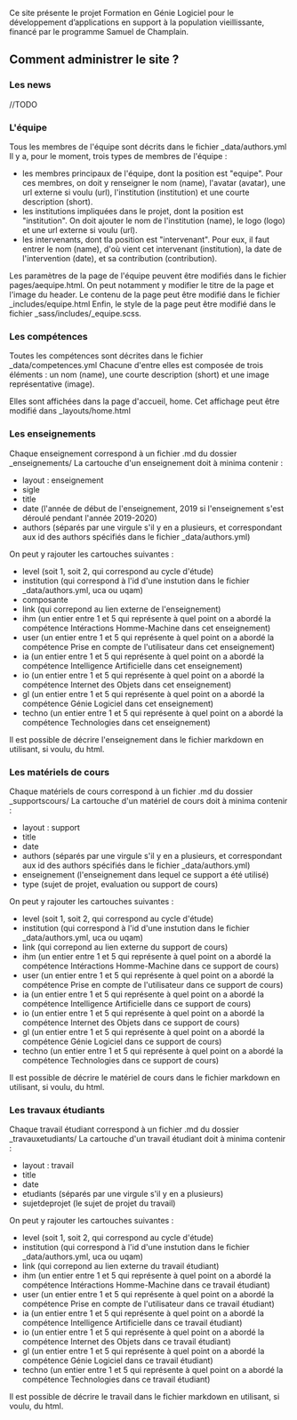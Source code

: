 Ce site présente le projet Formation en Génie Logiciel pour le développement d’applications en support à la population vieillissante, financé par le programme Samuel de Champlain. 



## Comment administrer le site ?

### Les news 

//TODO 


### L'équipe 

Tous les membres de l'équipe sont décrits dans le fichier _data/authors.yml
Il y a, pour le moment, trois types de membres de l'équipe : 
* les membres principaux de l'équipe, dont la position est "equipe". Pour ces membres, on doit y renseigner le nom (name), l'avatar (avatar), une url externe si voulu (url), l'institution (institution) et une courte description (short). 
* les institutions impliquées dans le projet, dont la position est "institution". On doit ajouter le nom de l'institution (name), le logo (logo) et une url externe si voulu (url).
* les intervenants, dont tla position est "intervenant". Pour eux, il faut entrer le nom (name), d'où vient cet intervenant (institution), la date de l'intervention (date), et sa contribution (contribution). 
    
Les paramètres de la page de l'équipe peuvent être modifiés dans le fichier pages/aequipe.html. On peut notamment y modifier le titre de la page et l'image du header. 
Le contenu de la page peut être modifié dans le fichier _includes/equipe.html
Enfin, le style de la page peut être modifié dans le fichier _sass/includes/_equipe.scss. 


### Les compétences 

Toutes les compétences sont décrites dans le fichier _data/competences.yml
Chacune d'entre elles est composée de trois éléments : un nom (name), une courte description (short) et une image représentative (image). 

Elles sont affichées dans la page d'accueil, home. Cet affichage peut être modifié dans _layouts/home.html 


### Les enseignements 

Chaque enseignement correspond à un fichier .md du dossier _enseignements/ 
La cartouche d'un enseignement doit à minima contenir :
* layout : enseignement
* sigle 
* title
* date (l'année de début de l'enseignement, 2019 si l'enseignement s'est déroulé pendant l'année 2019-2020)
* authors (séparés par une virgule s'il y en a plusieurs, et correspondant aux id des authors spécifiés dans le fichier _data/authors.yml)

On peut y rajouter les cartouches suivantes : 
* level (soit 1, soit 2, qui correspond au cycle d'étude)
* institution (qui correspond à l'id d'une instution dans le fichier _data/authors.yml, uca ou uqam)
* composante 
* link (qui correpond au lien externe de l'enseignement)
* ihm (un entier entre 1 et 5 qui représente à quel point on a abordé la compétence Intéractions Homme-Machine dans cet enseignement)
* user (un entier entre 1 et 5 qui représente à quel point on a abordé la compétence Prise en compte de l'utilisateur dans cet enseignement)
* ia (un entier entre 1 et 5 qui représente à quel point on a abordé la compétence Intelligence Artificielle dans cet enseignement)
* io (un entier entre 1 et 5 qui représente à quel point on a abordé la compétence Internet des Objets dans cet enseignement)
* gl (un entier entre 1 et 5 qui représente à quel point on a abordé la compétence Génie Logiciel dans cet enseignement)
* techno (un entier entre 1 et 5 qui représente à quel point on a abordé la compétence Technologies dans cet enseignement)
    
Il est possible de décrire l'enseignement dans le fichier markdown en utilisant, si voulu, du html. 


### Les matériels de cours  

Chaque matériels de cours correspond à un fichier .md du dossier _supportscours/ 
La cartouche d'un matériel de cours doit à minima contenir :
* layout : support
* title
* date 
* authors (séparés par une virgule s'il y en a plusieurs, et correspondant aux id des authors spécifiés dans le fichier _data/authors.yml)
* enseignement (l'enseignement dans lequel ce support a été utilisé)
* type (sujet de projet, evaluation ou support de cours)

On peut y rajouter les cartouches suivantes : 
* level (soit 1, soit 2, qui correspond au cycle d'étude)
* institution (qui correspond à l'id d'une instution dans le fichier _data/authors.yml, uca ou uqam)
* link (qui correpond au lien externe du support de cours)
* ihm (un entier entre 1 et 5 qui représente à quel point on a abordé la compétence Intéractions Homme-Machine dans ce support de cours)
* user (un entier entre 1 et 5 qui représente à quel point on a abordé la compétence Prise en compte de l'utilisateur dans ce support de cours)
* ia (un entier entre 1 et 5 qui représente à quel point on a abordé la compétence Intelligence Artificielle dans ce support de cours)
* io (un entier entre 1 et 5 qui représente à quel point on a abordé la compétence Internet des Objets dans ce support de cours)
* gl (un entier entre 1 et 5 qui représente à quel point on a abordé la compétence Génie Logiciel dans ce support de cours)
* techno (un entier entre 1 et 5 qui représente à quel point on a abordé la compétence Technologies dans ce support de cours)
    
Il est possible de décrire le matériel de cours dans le fichier markdown en utilisant, si voulu, du html. 


### Les travaux étudiants  

Chaque travail étudiant correspond à un fichier .md du dossier _travauxetudiants/ 
La cartouche d'un travail étudiant doit à minima contenir :
* layout : travail
* title
* date 
* etudiants (séparés par une virgule s'il y en a plusieurs)
* sujetdeprojet (le sujet de projet du travail)

On peut y rajouter les cartouches suivantes : 
* level (soit 1, soit 2, qui correspond au cycle d'étude)
* institution (qui correspond à l'id d'une instution dans le fichier _data/authors.yml, uca ou uqam)
* link (qui correpond au lien externe du travail étudiant)
* ihm (un entier entre 1 et 5 qui représente à quel point on a abordé la compétence Intéractions Homme-Machine dans ce travail étudiant)
* user (un entier entre 1 et 5 qui représente à quel point on a abordé la compétence Prise en compte de l'utilisateur dans ce travail étudiant)
* ia (un entier entre 1 et 5 qui représente à quel point on a abordé la compétence Intelligence Artificielle dans ce travail étudiant)
* io (un entier entre 1 et 5 qui représente à quel point on a abordé la compétence Internet des Objets dans ce travail étudiant)
* gl (un entier entre 1 et 5 qui représente à quel point on a abordé la compétence Génie Logiciel dans ce travail étudiant)
* techno (un entier entre 1 et 5 qui représente à quel point on a abordé la compétence Technologies dans ce travail étudiant)
    
Il est possible de décrire le travail dans le fichier markdown en utilisant, si voulu, du html. 









